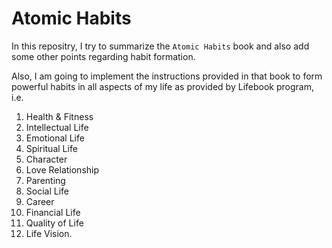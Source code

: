 # Atomic Habits

In this repositry, I try to summarize the `Atomic Habits` book and also add some other points regarding habit formation. 

Also, I am going to implement the instructions provided in that book to form powerful habits in all aspects of my life as provided by Lifebook program, i.e.
1. Health & Fitness
2. Intellectual Life
3. Emotional Life
4. Spiritual Life
5. Character
6. Love Relationship
7. Parenting
8. Social Life
9. Career
10. Financial Life
11. Quality of Life
12. Life Vision. 
